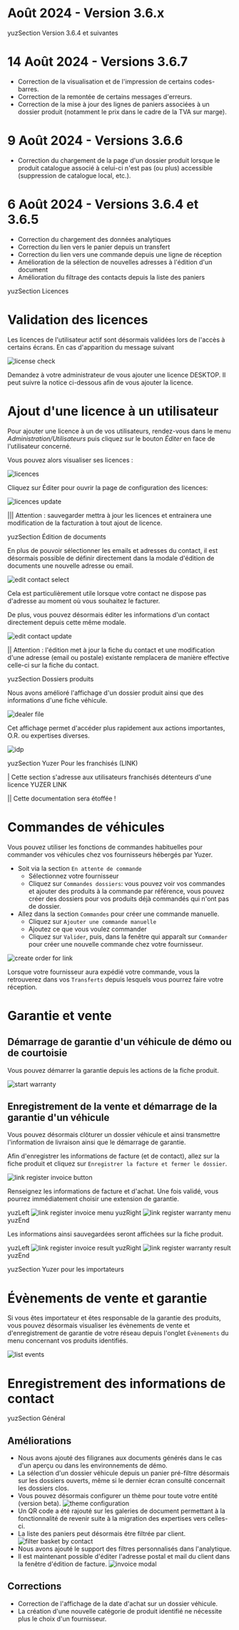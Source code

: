# Août 2024 - Version 3.6.x

yuzSection Version 3.6.4 et suivantes

# 14 Août 2024 - Versions 3.6.7

- Correction de la visualisation et de l'impression de certains codes-barres.
- Correction de la remontée de certains messages d'erreurs.
- Correction de la mise à jour des lignes de paniers associées à un dossier produit (notamment le prix dans le cadre de la TVA sur marge).

# 9 Août 2024 - Versions 3.6.6

- Correction du chargement de la page d'un dossier produit lorsque le produit catalogue associé à celui-ci n'est pas (ou plus) accessible (suppression de catalogue local, etc.).

# 6 Août 2024 - Versions 3.6.4 et 3.6.5

- Correction du chargement des données analytiques
- Correction du lien vers le panier depuis un transfert
- Correction du lien vers une commande depuis une ligne de réception
- Amélioration de la sélection de nouvelles adresses à l'édition d'un document
- Amélioration du filtrage des contacts depuis la liste des paniers

yuzSection Licences

# Validation des licences

Les licences de l'utilisateur actif sont désormais validées lors de l'accès à certains écrans. En cas d'apparition du message suivant

![license check](https://raw.githubusercontent.com/yuzer-software/release-notes/master/release-notes/3.6.0/license-check.webp?w=80%)

Demandez à votre administrateur de vous ajouter une licence DESKTOP. Il peut suivre la notice ci-dessous afin de vous ajouter la licence.

# Ajout d'une licence à un utilisateur

Pour ajouter une licence à un de vos utilisateurs, rendez-vous dans le menu _Administration/Utilisateurs_ puis cliquez sur le bouton _Éditer_ en face de l'utilisateur concerné.

Vous pouvez alors visualiser ses licences :

![licences](https://raw.githubusercontent.com/yuzer-software/release-notes/master/release-notes/3.2.0/licenses/licenses-user-page.webp?w=100%)

Cliquez sur Éditer pour ouvrir la page de configuration des licences:

![licences update](https://raw.githubusercontent.com/yuzer-software/release-notes/master/release-notes/3.2.0/licenses/licenses-update.webp?w=100%)

||| Attention : sauvegarder mettra à jour les licences et entrainera une modification de la facturation à tout ajout de licence.

yuzSection Édition de documents

En plus de pouvoir sélectionner les emails et adresses du contact, il est désormais possible de définir directement dans la modale d'édition de documents une nouvelle adresse ou email.

![edit contact select](https://raw.githubusercontent.com/yuzer-software/release-notes/master/release-notes/3.6.0/doc-edit-contact-select.webp?w=80%)

Cela est particulièrement utile lorsque votre contact ne dispose pas d'adresse au moment où vous souhaitez le facturer.

De plus, vous pouvez désormais éditer les informations d'un contact directement depuis cette même modale.

![edit contact update](https://raw.githubusercontent.com/yuzer-software/release-notes/master/release-notes/3.6.0/doc-edit-contact-update.webp?w=80%)

|| Attention : l'édition met à jour la fiche du contact et une modification d'une adresse (email ou postale) existante remplacera de manière effective celle-ci sur la fiche du contact.

yuzSection Dossiers produits

Nous avons amélioré l'affichage d'un dossier produit ainsi que des informations d'une fiche véhicule.

![dealer file](https://raw.githubusercontent.com/yuzer-software/release-notes/master/release-notes/3.6.0/dealer-file.webp?w=100%)

Cet affichage permet d'accéder plus rapidement aux actions importantes, O.R. ou expertises diverses.

![idp](https://raw.githubusercontent.com/yuzer-software/release-notes/master/release-notes/3.6.0/idp.webp?w=100%)

yuzSection Yuzer Pour les franchisés (LINK)

| Cette section s'adresse aux utilisateurs franchisés détenteurs d'une licence YUZER LINK

|| Cette documentation sera étoffée !

# Commandes de véhicules

Vous pouvez utiliser les fonctions de commandes habituelles pour commander vos véhicules chez vos fournisseurs hébergés par Yuzer.

- Soit via la section `En attente de commande`
  - Sélectionnez votre fournisseur
  - Cliquez sur `Commandes dossiers`: vous pouvez voir vos commandes et ajouter des produits à la commande par référence, vous pouvez créer des dossiers pour vos produits déjà commandés qui n'ont pas de dossier.
- Allez dans la section `Commandes` pour créer une commande manuelle.
  - Cliquez sur `Ajouter une commande manuelle`
  - Ajoutez ce que vous voulez commander
  - Cliquez sur `Valider`, puis, dans la fenêtre qui apparaît sur `Commander` pour créer une nouvelle commande chez votre fournisseur.

![create order for link](https://raw.githubusercontent.com/yuzer-software/release-notes/master/release-notes/3.6.0/link-make-order.webp?w=60%)

Lorsque votre fournisseur aura expédié votre commande, vous la retrouverez dans vos `Transferts` depuis lesquels vous pourrez faire votre réception.

# Garantie et vente

## Démarrage de garantie d'un véhicule de démo ou de courtoisie

Vous pouvez démarrer la garantie depuis les actions de la fiche produit.

![start warranty](https://raw.githubusercontent.com/yuzer-software/release-notes/master/release-notes/3.6.0/start-warranty.webp?w=60%)

## Enregistrement de la vente et démarrage de la garantie d'un véhicule

Vous pouvez désormais clôturer un dossier véhicule et ainsi transmettre l'information de livraison ainsi que le démarrage de garantie.

Afin d'enregistrer les informations de facture (et de contact), allez sur la fiche produit et cliquez sur `Enregistrer la facture et fermer le dossier`.

![link register invoice button](https://raw.githubusercontent.com/yuzer-software/release-notes/master/release-notes/3.6.0/link-register-invoice-1-button.webp?w=100%)

Renseignez les informations de facture et d'achat. Une fois validé, vous pourrez immédiatement choisir une extension de garantie.

yuzLeft
![link register invoice menu](https://raw.githubusercontent.com/yuzer-software/release-notes/master/release-notes/3.6.0/link-register-invoice-2-menu.webp?w=500px)
yuzRight
![link register warranty menu](https://raw.githubusercontent.com/yuzer-software/release-notes/master/release-notes/3.6.0/link-register-warranty-1-menu.webp?w=500px)
yuzEnd

Les informations ainsi sauvegardées seront affichées sur la fiche produit.

yuzLeft
![link register invoice result](https://raw.githubusercontent.com/yuzer-software/release-notes/master/release-notes/3.6.0/link-register-invoice-3-result.webp?w=333px)
yuzRight
![link register warranty result](https://raw.githubusercontent.com/yuzer-software/release-notes/master/release-notes/3.6.0/link-register-warranty-2-result.webp?w=353px)
yuzEnd

yuzSection Yuzer pour les importateurs

# Évènements de vente et garantie

Si vous êtes importateur et êtes responsable de la garantie des produits, vous pouvez désormais visualiser les évènements de vente et d'enregistrement de garantie de votre réseau depuis l'onglet `Évènements` du menu concernant vos produits identifiés.

![list events](https://raw.githubusercontent.com/yuzer-software/release-notes/master/release-notes/3.6.0/idp-supplier-list-events.webp?w=60%)

# Enregistrement des informations de contact

yuzSection Général

## Améliorations

- Nous avons ajouté des filigranes aux documents générés dans le cas d'un aperçu ou dans les environnements de démo.
- La sélection d'un dossier véhicule depuis un panier pré-filtre désormais sur les dossiers ouverts, même si le dernier écran consulté concernait les dossiers clos.
- Vous pouvez désormais configurer un thème pour toute votre entité (version beta).
  ![theme configuration](https://raw.githubusercontent.com/yuzer-software/release-notes/master/release-notes/3.6.0/theme-configuration.webp?w=60%)
- Un QR code a été rajouté sur les galeries de document permettant à la fonctionnalité de revenir suite à la migration des expertises vers celles-ci.
- La liste des paniers peut désormais être filtrée par client.
  ![filter basket by contact](https://raw.githubusercontent.com/yuzer-software/release-notes/master/release-notes/3.6.0/search-basket-by-contact.webp?w=60%)
- Nous avons ajouté le support des filtres personnalisés dans l'analytique.
- Il est maintenant possible d'éditer l'adresse postal et mail du client dans la fenêtre d'édition de facture.
  ![invoice modal](https://raw.githubusercontent.com/yuzer-software/release-notes/master/release-notes/3.6.0/invoice-billing-modal.webp?w=60%)

## Corrections

- Correction de l'affichage de la date d'achat sur un dossier véhicule.
- La création d'une nouvelle catégorie de produit identifié ne nécessite plus le choix d'un fournisseur.
